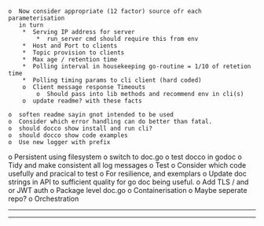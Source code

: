     o  Now consider appropriate (12 factor) source ofr each parameterisation 
       in turn
        *  Serving IP address for server
            *  run_server cmd should require this from env
        *  Host and Port to clients
        *  Topic provision to clients
        *  Max age / retention time
        *  Polling interval in housekeeping go-routine = 1/10 of retetion time
        *  Polling timing params to cli client (hard coded)
        o  Client message response Timeouts
            o  Should pass into lib methods and recommend env in cli(s)
        o  update readme? with these facts

    o  soften readme sayin gnot intended to be used
    o  Consider which error handling can do better than fatal.
    o  should docco show install and run cli?
    o  should docco show code examples
    o  Use new logger with prefix
o  Persistent using filesystem
    o  switch to doc.go
    o  test docco in godoc
    o  Tidy and make consistent all log messages
    o  Test
        o  Consider which code usefully and pracical to test
        o  For resilience, and exemplars
o  Update doc strings in API to sufficient quality for go doc being useful.
o  Add TLS / and or JWT auth
o  Package level doc.go
o  Containerisation
    o  Maybe seperate repo?
o  Orchestration

----------------------------------------------------------------
----------------------------------------------------------------
